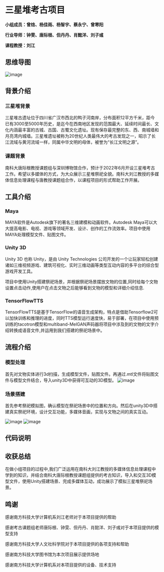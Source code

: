 # 三星堆考古项目


**小组成员：曾焓、杨佳雨、杨智宇、蔡永宁、曾寒阳**

**行业导师：钟雯、唐际根、但丹丹、肖懿洋、刘子彧**

**课程教授：刘江**


## 思维导图

![image](https://user-images.githubusercontent.com/58631573/172048639-0ce07b44-53ff-4369-a032-4f58c3fb3147.png)


## 背景介绍

### 三星堆背景

三星堆古遗址位于四川省广汉市西北的鸭子河南岸，分布面积12平方千米，距今已有3000至5000年历史，是迄今在西南地区发现的范围最大、延续时间最长、文化内涵最丰富的古城、古国、古蜀文化遗址。现有保存最完整的东、西、南城墙和月亮湾内城墙。三星堆遗址被称为20世纪人类最伟大的考古发现之一，昭示了长江流域与黄河流域一样，同属中华文明的母体，被誉为“长江文明之源”。

### 课题背景

南科大唐际根教授课题组与深圳博物馆合作，预计于2022年6月开设三星堆考古工作。希望以多媒体的方式，为大众展示三星堆祭祀全貌。南科大刘江教授的多媒体信息处理课程与唐教授课题组合作，以课程项目的形式帮助工作开展。


## 工具介绍

### Maya

MAYA软件是Autodesk旗下的著名三维建模和动画软件。Autodesk Maya可以大大提高电影、电视、游戏等领域开发、设计、创作的工作流效率。项目中使用MAYA处理模型文件、贴图文件。

### Unity 3D

Unity 3D 也称 Unity，是由 Unity Technologies 公司开发的一个让玩家轻松创建诸如三维视频游戏、建筑可视化、实时三维动画等类型互动内容的多平台的综合型游戏开发工具。

项目中使用Unity搭建祭祀场景，并根据祭祀场景摆放文物的位置,同时给每个文物设置点击动作,使用户在点击文物之后能够看到文物的模型和详细介绍信息.

### TensorFlowTTS

TensorFlowTTS是基于TensorFlow的语音生成架构，特点是借助Tensorflow2可以加快训练和推理的进度，同时TTS模型运行速度快，易于部署，在项目中使用预训练的tacotron模型和multiband-MelGAN声码器将项目中涉及到的文物的文字介绍转换成语音文件,并运用到我们搭建的祭祀场景中。


## 流程介绍

### 模型处理

首先对文物实体进行3d扫描，生成模型文件，贴图文件。再通过.mtl文件将贴图文件与模型文件结合，导入unity3D中获得可互动的3D模型。
![image](https://user-images.githubusercontent.com/58631573/172049097-6635349c-fe58-4643-a9ff-abeb7daf5cfc.png)

### 场景搭建

首先参考祭祀模拟图，确认模型在祭祀场景中的位置和方向。然后在unity3D中搭建真实祭祀环境，设计交互功能，多媒体音画，实现与文物之间的真实互动。

![image](https://user-images.githubusercontent.com/58631573/172049220-a65b9526-85e0-422e-b5d7-36d990cc1e64.png)
![image](https://user-images.githubusercontent.com/58631573/172049336-5cc18a06-09bc-436b-8068-a54c562bcecb.png)


## 代码说明


## 收获总结

在做小组项目的过程中,我们广泛运用在南科大刘江教授的多媒体信息处理课程中学到的知识，并结合南科大唐际根教授课题组提供的考古知识，导入和交互3D模型文件，使用Unity搭建场景、完成多媒体互动，成功展示了模拟三星堆祭祀场景。


## 鸣谢

感谢南方科技大学计算机系刘江老师对于本项目提供的帮助

感谢考古课题组老师唐际根、钟雯、但丹丹、肖懿洋、刘子彧对于本项目提供的模型支持

感谢南方科技大学人文社科学院对于本项目提供的各项支持和帮助

感谢南方科技大学图书馆为本次项目展示提供场地

感谢南方科技大学计算机系对本项目提供的设备、技术支持
